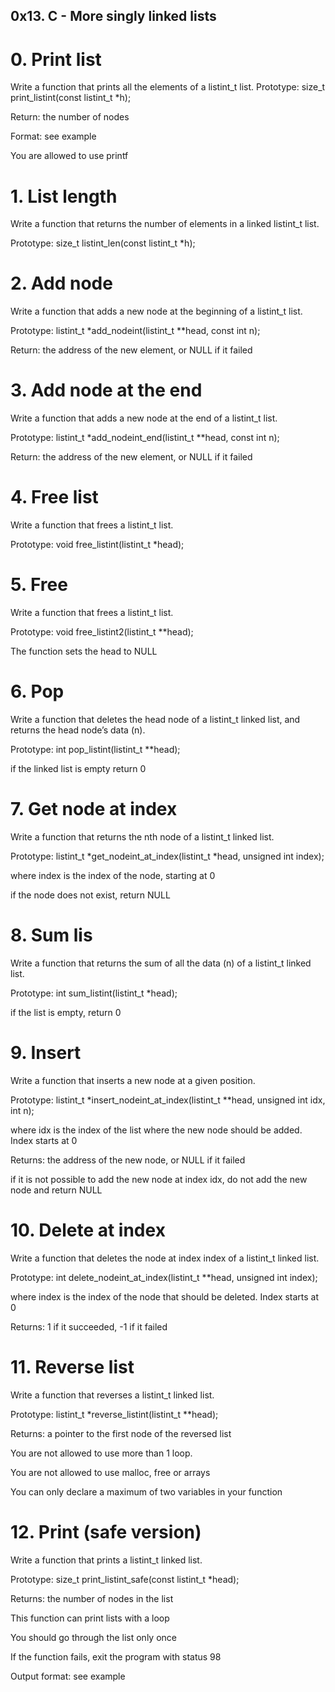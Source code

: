 ## 0x13. C - More singly linked lists

# 0. Print list
Write a function that prints all the elements of a listint_t list.
Prototype: size_t print_listint(const listint_t *h);

Return: the number of nodes

Format: see example

You are allowed to use printf

# 1. List length

Write a function that returns the number of elements in a linked listint_t list.

Prototype: size_t listint_len(const listint_t *h);

# 2. Add node

Write a function that adds a new node at the beginning of a listint_t list.

Prototype: listint_t *add_nodeint(listint_t **head, const int n);

Return: the address of the new element, or NULL if it failed

# 3. Add node at the end

Write a function that adds a new node at the end of a listint_t list.

Prototype: listint_t *add_nodeint_end(listint_t **head, const int n);

Return: the address of the new element, or NULL if it failed

# 4. Free list

Write a function that frees a listint_t list.

Prototype: void free_listint(listint_t *head);

# 5. Free

Write a function that frees a listint_t list.

Prototype: void free_listint2(listint_t **head);

The function sets the head to NULL

# 6. Pop

Write a function that deletes the head node of a listint_t linked list, and returns the head node’s data (n).

Prototype: int pop_listint(listint_t **head);

if the linked list is empty return 0

# 7. Get node at index

Write a function that returns the nth node of a listint_t linked list.

Prototype: listint_t *get_nodeint_at_index(listint_t *head, unsigned int index);

where index is the index of the node, starting at 0

if the node does not exist, return NULL

# 8. Sum lis

Write a function that returns the sum of all the data (n) of a listint_t linked list.

Prototype: int sum_listint(listint_t *head);

if the list is empty, return 0

# 9. Insert

Write a function that inserts a new node at a given position.

Prototype: listint_t *insert_nodeint_at_index(listint_t **head, unsigned int idx, int n);

where idx is the index of the list where the new node should be added. Index starts at 0

Returns: the address of the new node, or NULL if it failed

if it is not possible to add the new node at index idx, do not add the new node and return NULL

# 10. Delete at index

Write a function that deletes the node at index index of a listint_t linked list.

Prototype: int delete_nodeint_at_index(listint_t **head, unsigned int index);

where index is the index of the node that should be deleted. Index starts at 0

Returns: 1 if it succeeded, -1 if it failed

# 11. Reverse list

Write a function that reverses a listint_t linked list.

Prototype: listint_t *reverse_listint(listint_t **head);

Returns: a pointer to the first node of the reversed list

You are not allowed to use more than 1 loop.

You are not allowed to use malloc, free or arrays

You can only declare a maximum of two variables in your function

# 12. Print (safe version)

Write a function that prints a listint_t linked list.

Prototype: size_t print_listint_safe(const listint_t *head);

Returns: the number of nodes in the list

This function can print lists with a loop

You should go through the list only once

If the function fails, exit the program with status 98

Output format: see example
